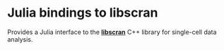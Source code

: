 # Julia bindings to libscran

Provides a Julia interface to the [**libscran**](https://github.com/LTLA/libscran) C++ library for single-cell data analysis.
